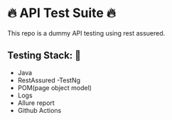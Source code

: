 # 🔥 API Test Suite 🔥

This repo is a dummy API testing using rest assuered.

## Testing Stack: 🔑

- Java
- RestAssured
-TestNg
- POM(page object model)
- Logs
- Allure report
- Github Actions

